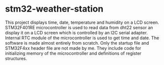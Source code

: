 # stm32-weather-station
This project displays time, date, temperature and humidity on a LCD screen. 
STM32F401RE microcontroller is used to read data from dht22 sensor an display it on a LCD screen which is controlled by an I2C
serial adapter. Internal RTC module of the microcontroller is used to get time and date. The software is made almost entirely from scratch. Only the startup file and STM32F4xx header file are not made by me.
They include code for initializing memory of the microcontroller and definitions of register structures.
